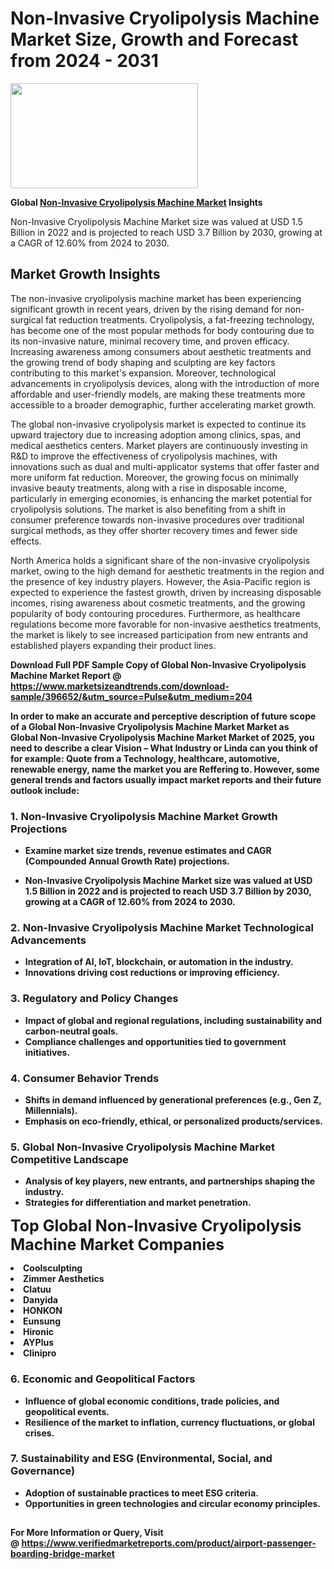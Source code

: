<H1>Non-Invasive Cryolipolysis Machine Market Size, Growth and Forecast from 2024 - 2031</H1><img class="aligncenter size-medium wp-image-584254" src="https://thirdeyenews.in/wp-content/uploads/2024/09/Global-Market-Research-300x168.jpeg" alt="" width="300" height="168" /><p><strong>Global&nbsp;<a href="https://www.marketsizeandtrends.com/download-sample/396652/&amp;utm_source=Pulse&amp;utm_medium=204">Non-Invasive Cryolipolysis Machine Market</a> Insights</strong></p><p>Non-Invasive Cryolipolysis Machine Market size was valued at USD 1.5 Billion in 2022 and is projected to reach USD 3.7 Billion by 2030, growing at a CAGR of 12.60% from 2024 to 2030.</p><p><h2>Market Growth Insights</h2> <p>The non-invasive cryolipolysis machine market has been experiencing significant growth in recent years, driven by the rising demand for non-surgical fat reduction treatments. Cryolipolysis, a fat-freezing technology, has become one of the most popular methods for body contouring due to its non-invasive nature, minimal recovery time, and proven efficacy. Increasing awareness among consumers about aesthetic treatments and the growing trend of body shaping and sculpting are key factors contributing to this market's expansion. Moreover, technological advancements in cryolipolysis devices, along with the introduction of more affordable and user-friendly models, are making these treatments more accessible to a broader demographic, further accelerating market growth.</p> <p><strong></strong></p> <p>The global non-invasive cryolipolysis market is expected to continue its upward trajectory due to increasing adoption among clinics, spas, and medical aesthetics centers. Market players are continuously investing in R&D to improve the effectiveness of cryolipolysis machines, with innovations such as dual and multi-applicator systems that offer faster and more uniform fat reduction. Moreover, the growing focus on minimally invasive beauty treatments, along with a rise in disposable income, particularly in emerging economies, is enhancing the market potential for cryolipolysis solutions. The market is also benefiting from a shift in consumer preference towards non-invasive procedures over traditional surgical methods, as they offer shorter recovery times and fewer side effects.</p> <p>North America holds a significant share of the non-invasive cryolipolysis market, owing to the high demand for aesthetic treatments in the region and the presence of key industry players. However, the Asia-Pacific region is expected to experience the fastest growth, driven by increasing disposable incomes, rising awareness about cosmetic treatments, and the growing popularity of body contouring procedures. Furthermore, as healthcare regulations become more favorable for non-invasive aesthetics treatments, the market is likely to see increased participation from new entrants and established players expanding their product lines.</p> <p><strong></p><p><span class=""><strong>Download Full PDF Sample Copy of Global Non-Invasive Cryolipolysis Machine Market Report</strong> @ <a href="https://www.marketsizeandtrends.com/download-sample/396652/&amp;utm_source=Pulse&amp;utm_medium=204" target="_blank">https://www.marketsizeandtrends.com/download-sample/396652/&amp;utm_source=Pulse&amp;utm_medium=204</a></span></p><p>In order to make an accurate and perceptive description of future scope of a Global&nbsp;Non-Invasive Cryolipolysis Machine Market Market as Global&nbsp;Non-Invasive Cryolipolysis Machine Market Market of 2025, you need to describe a clear Vision &ndash; What Industry or Linda can you think of for example: Quote from a Technology, healthcare, automotive, renewable energy, name the market you are Reffering to. However, some general trends and factors usually impact market reports and their future outlook include:</p><h3>1.&nbsp;<strong>Non-Invasive Cryolipolysis Machine Market Growth Projections</strong></h3><ul><li>Examine market size trends, revenue estimates and CAGR (Compounded Annual Growth Rate) projections.</li><li><p>Non-Invasive Cryolipolysis Machine Market size was valued at USD 1.5 Billion in 2022 and is projected to reach USD 3.7 Billion by 2030, growing at a CAGR of 12.60% from 2024 to 2030.</p></li></ul><h3>2.&nbsp;<strong>Non-Invasive Cryolipolysis Machine Market Technological Advancements</strong></h3><ul><li>Integration of AI, IoT, blockchain, or automation in the industry.</li><li>Innovations driving cost reductions or improving efficiency.</li></ul><h3>3.&nbsp;<strong>Regulatory and Policy Changes</strong></h3><ul><li>Impact of global and regional regulations, including sustainability and carbon-neutral goals.</li><li>Compliance challenges and opportunities tied to government initiatives.</li></ul><h3>4.&nbsp;<strong>Consumer Behavior Trends</strong></h3><ul><li>Shifts in demand influenced by generational preferences (e.g., Gen Z, Millennials).</li><li>Emphasis on eco-friendly, ethical, or personalized products/services.</li></ul><h3>5.&nbsp;<strong>Global Non-Invasive Cryolipolysis Machine Market Competitive Landscape</strong></h3><ul><li>Analysis of key players, new entrants, and partnerships shaping the industry.</li><li>Strategies for differentiation and market penetration.</li></ul><p data-pm-slice="1 1 []"><span style="color: inherit; font-family: inherit; font-size: 25px;">Top Global Non-Invasive Cryolipolysis Machine Market Companies</span></p><div class="" data-test-id=""><p><li>Coolsculpting</li><li> Zimmer Aesthetics</li><li> Clatuu</li><li> Danyida</li><li> HONKON</li><li> Eunsung</li><li> Hironic</li><li> AYPlus</li><li> Clinipro</li></p></div><h3>6.&nbsp;<strong>Economic and Geopolitical Factors</strong></h3><ul><li>Influence of global economic conditions, trade policies, and geopolitical events.</li><li>Resilience of the market to inflation, currency fluctuations, or global crises.</li></ul><h3>7.&nbsp;<strong>Sustainability and ESG (Environmental, Social, and Governance)</strong></h3><ul><li>Adoption of sustainable practices to meet ESG criteria.</li><li>Opportunities in green technologies and circular economy principles.</li></ul><h2><strong style="font-size: 14px;">For More Information or Query, Visit @&nbsp;</strong><a style="background-color: #ffffff; font-size: 14px;" href="https://www.marketsizeandtrends.com/report/non-invasive-cryolipolysis-machine-market/" target="_blank">https://www.verifiedmarketreports.com/product/airport-passenger-boarding-bridge-market</a></h2>

